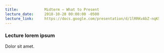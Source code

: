 ```yaml
---
title:            Midterm – What to Present
lecture_date:     2018-10-28 00:00:00 -0500
lecture_link:     https://docs.google.com/presentation/d/1lRRKvAbZ-nqKSa-mCB_0sM4HbjOTLh0_QKgw7ZJNUO4/edit?usp=sharing
---
```

### Lecture lorem ipsum

Dolor sit amet.
